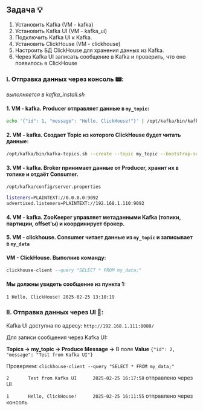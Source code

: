 ## Задача :bulb:

1. Установить Kafka (VM - kafka)
2. Установить Kafka UI (VM - kafka_ui)
3. Подключить Kafka UI к Kafka.
4. Установить ClickHouse (VM - clickhouse)
5. Настроить БД ClickHouse для хранения данных из Kafka.
6. Через Kafka UI записать сообщение в Kafka и проверить, что оно появилось в ClickHouse

### I. Отправка данных через консоль :pager::
*выполняется в kafka_install.sh* 
#### 1. VM - kafka. Producer отправляет данные в `my_topic`:
```bash
echo '{"id": 1, "message": "Hello, ClickHouse!"}' | /opt/kafka/bin/kafka-console-producer.sh --topic my_topic --bootstrap-server 192.168.1.110:9092`
```
#### 2. VM - kafka. Создает Topic из которого ClickHouse будет читать данные:
```bash
/opt/kafka/bin/kafka-topics.sh --create --topic my_topic --bootstrap-server localhost:9092 --partitions 1 --replication-factor 1
```
#### 3. VM - kafka. Broker принимает данные от Producer, хранит их в топике и отдаёт Consumer.
```bash
/opt/kafka/config/server.properties

listeners=PLAINTEXT://0.0.0.0:9092
advertised.listeners=PLAINTEXT://192.168.1.110:9092
```
#### 4. VM - kafka. ZooKeeper управляет метаданными Kafka (топики, партиции, offset'ы) и координирует брокер.

#### 5. VM - clickhouse. Consumer читает данные из `my_topic` и записывает в `my_data`

#### VM - ClickHouse. Выполнив команду: 
```sql
clickhouse-client --query "SELECT * FROM my_data;"
``` 
#### **Мы должны увидеть сообщение из пункта 1:** 
```bash
1 Hello, ClickHouse! 2025-02-25 13:10:19
```

### II. Отправка данных через UI :vhs::

Kafka UI доступна по адресу: `http://192.168.1.111:8080/`

Для записи сообщения через Kafka UI:

**Topics -> my_topic -> Produce Message ->** В поле **Value** `{"id": 2, "message": "Test from Kafka UI"}`

Проверяем: `clickhouse-client --query "SELECT * FROM my_data;"` 

`2       Test from Kafka UI      2025-02-25 16:17:58` отправлено через UI 

`1       Hello, ClickHouse!      2025-02-25 16:11:55` отправлено через консоль
